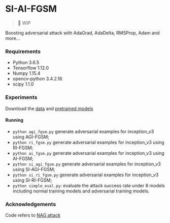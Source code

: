 # SI-AI-FGSM
> 🚧 WIP

Boosting adversarial attack with AdaGrad, AdaDelta, RMSProp, Adam and more... 
### Requirements 
* Python 3.6.5
* Tensorflow 1.12.0
* Numpy 1.15.4
* opencv-python 3.4.2.16
* scipy 1.1.0

### Experiments
Download the  [data](https://drive.google.com/open?id=1CfobY6i8BfqfWPHL31FKFDipNjqWwAhS) and [pretrained models](https://drive.google.com/open?id=10cFNVEhLpCatwECA6SPB-2g0q5zZyfaw)

#### Running
* `python agi_fgsm.py` generate adversarial examples for inception_v3 using AGI-FGSM;
* `python ri_fgsm.py` generate adversarial examples for inception_v3 using RI-FGSM;
* `python ai_fgsm.py` generate adversarial examples for inception_v3 using AI-FGSM;
* `python si_agi_fgsm.py` generate adversarial examples for inception_v3 using SI-AGI-FGSM;
* `python si_ri_fgsm.py` generate adversarial examples for inception_v3 using SI-RI-FGSM;
* `python simple_eval.py`:  evaluate the attack success rate under 8 models including normal training models and adversarial training models.

### Acknowledgements
Code refers to [NAG attack](https://github.com/JHL-HUST/SI-NI-FGSM)
